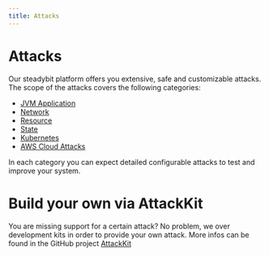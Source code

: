 ```yaml
---
title: Attacks
---
```


# Attacks

Our steadybit platform offers you extensive, safe and customizable attacks. The scope of the attacks covers the following categories:

* [JVM Application](application.md)
* [Network](network.md)
* [Resource](resource.md)
* [State](state.md)
* [Kubernetes](kubernetes.md)
* [AWS Cloud Attacks](aws-cloud-attacks.md)

In each category you can expect detailed configurable attacks to test and improve your system.

# Build your own via AttackKit
You are missing support for a certain attack?
No problem, we over development kits in order to provide your own attack.
More infos can be found in the GitHub project [AttackKit](https://github.com/steadybit/attack-kit)